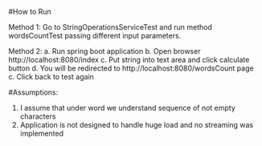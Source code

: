 #How to Run

Method 1:
Go to StringOperationsServiceTest
and run method wordsCountTest passing different input parameters.

Method 2:
a. Run spring boot application
b. Open browser http://localhost:8080/index
c. Put string into text area and click calculate button
d. You will be redirected to http://localhost:8080/wordsCount page
c. Click back to test again


#Assumptions:
1. I assume that under word we understand sequence of not empty characters
2. Application is not designed to handle huge load and no streaming was implemented